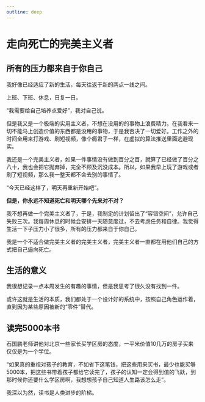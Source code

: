 ```yaml
---
outline: deep
---
```


# 走向死亡的完美主义者

## 所有的压力都来自于你自己

我好像已经适应了新的生活，每天往返于新的两点一线之间。

上班、下班、休息，日复一日。

“我需要给自己培养点爱好”，我对自己说。

但是我又是一个极端的实用主义者，不想在没用的的事物上浪费精力。在我看来一切不能马上创造价值的东西都是没用的事物，于是我否决了一切爱好。工作之外的时间全用来打游戏、刷短视频，像个瘾君子一样，在虚拟的算法推送里面逃避现实。

我还是一个完美主义者，如果一件事情没有做到百分之百，就算了已经做了百分之八十，我也会把它抛弃掉，完全不顾及沉没成本。所以，如果我早上玩了游戏或者刷了短视频，那么我一整天都不会去别的事情了。

“今天已经这样了，明天再重新开始吧”。

**但是，你永远不知道死亡和明天哪个先来对不对？**

我不想再做一个完美主义者了，于是，我制定的计划留出了“容错空间”，允许自己失败三次。我每周休息的时候会安排一天随意度过，不去考虑任务和自律。我觉得生活一下子压力小了很多，所有的压力都来自于你自己。

我是一个不适合做完美主义者的完美主义者，完美主义者一直都在用他们自己的方式把自己逼向死亡。

## 生活的意义

我很想记录一点本周发生的有趣的事情，但是我思考了很久没有找到一件。

或许这就是生活的本质，我们都处于一个设计好的系统中，按照自己角色运作着，直到因为某些原因被新的“零件”替代。

## 读完5000本书

石国鹏老师讲他对北京一些家长买学区房的态度，一平米价值10几万的房子买来仅仅是为一个学位。

“如果真的重视对孩子的教育，不如省下这笔钱，把这些用来买书，最少也能买够5000本，把这些书带着孩子都给它读完了，孩子的认知一定会得到值的飞跃，到那时候你还要什么学区房啊，我想想孩子自己知道人生路该怎么走”。

我深以为然，读书是人类进步的阶梯。


